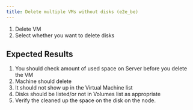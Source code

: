 ```yaml
---
title: Delete multiple VMs without disks (e2e_be)
---
```

1. Delete VM
1. Select whether you want to delete disks

## Expected Results
1. You should check amount of used space on Server before you delete the VM
1. Machine should delete
1. It should not show up in the Virtual Machine list
1. Disks should be listed/or not in Volumes list as appropriate
1. Verify the cleaned up the space on the disk on the node.
